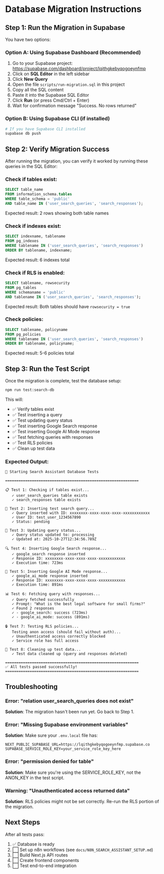 # Database Migration Instructions

## Step 1: Run the Migration in Supabase

You have two options:

### Option A: Using Supabase Dashboard (Recommended)

1. Go to your Supabase project: https://supabase.com/dashboard/project/lqithgkebyqogoeynfmp
2. Click on **SQL Editor** in the left sidebar
3. Click **New Query**
4. Open the file `scripts/run-migration.sql` in this project
5. Copy all the SQL content
6. Paste it into the Supabase SQL Editor
7. Click **Run** (or press Cmd/Ctrl + Enter)
8. Wait for confirmation message "Success. No rows returned"

### Option B: Using Supabase CLI (if installed)

```bash
# If you have Supabase CLI installed
supabase db push
```

## Step 2: Verify Migration Success

After running the migration, you can verify it worked by running these queries in the SQL Editor:

### Check if tables exist:
```sql
SELECT table_name
FROM information_schema.tables
WHERE table_schema = 'public'
AND table_name IN ('user_search_queries', 'search_responses');
```
Expected result: 2 rows showing both table names

### Check if indexes exist:
```sql
SELECT indexname, tablename
FROM pg_indexes
WHERE tablename IN ('user_search_queries', 'search_responses')
ORDER BY tablename, indexname;
```
Expected result: 6 indexes total

### Check if RLS is enabled:
```sql
SELECT tablename, rowsecurity
FROM pg_tables
WHERE schemaname = 'public'
AND tablename IN ('user_search_queries', 'search_responses');
```
Expected result: Both tables should have `rowsecurity = true`

### Check policies:
```sql
SELECT tablename, policyname
FROM pg_policies
WHERE tablename IN ('user_search_queries', 'search_responses')
ORDER BY tablename, policyname;
```
Expected result: 5-6 policies total

## Step 3: Run the Test Script

Once the migration is complete, test the database setup:

```bash
npm run test:search-db
```

This will:
- ✅ Verify tables exist
- ✅ Test inserting a query
- ✅ Test updating query status
- ✅ Test inserting Google Search response
- ✅ Test inserting Google AI Mode response
- ✅ Test fetching queries with responses
- ✅ Test RLS policies
- ✅ Clean up test data

### Expected Output:

```
🧪 Starting Search Assistant Database Tests

============================================================

📋 Test 1: Checking if tables exist...
   ✓ user_search_queries table exists
   ✓ search_responses table exists

📝 Test 2: Inserting test search query...
   ✓ Query inserted with ID: xxxxxxxx-xxxx-xxxx-xxxx-xxxxxxxxxxxx
   ✓ User ID: test_user_1234567890
   ✓ Status: pending

🔄 Test 3: Updating query status...
   ✓ Query status updated to: processing
   ✓ Updated at: 2025-10-27T12:34:56.789Z

🔍 Test 4: Inserting Google Search response...
   ✓ google_search response inserted
   ✓ Response ID: xxxxxxxx-xxxx-xxxx-xxxx-xxxxxxxxxxxx
   ✓ Execution time: 723ms

🤖 Test 5: Inserting Google AI Mode response...
   ✓ google_ai_mode response inserted
   ✓ Response ID: xxxxxxxx-xxxx-xxxx-xxxx-xxxxxxxxxxxx
   ✓ Execution time: 891ms

📊 Test 6: Fetching query with responses...
   ✓ Query fetched successfully
   ✓ Prompt: "What is the best legal software for small firms?"
   ✓ Found 2 responses
   ✓ - google_search: success (723ms)
   ✓ - google_ai_mode: success (891ms)

🔒 Test 7: Testing RLS policies...
   Testing anon access (should fail without auth)...
   ✓ Unauthenticated access correctly blocked
   ✓ Service role has full access

🧹 Test 8: Cleaning up test data...
   ✓ Test data cleaned up (query and responses deleted)

============================================================
✅ All tests passed successfully!
============================================================
```

## Troubleshooting

### Error: "relation user_search_queries does not exist"
**Solution**: The migration hasn't been run yet. Go back to Step 1.

### Error: "Missing Supabase environment variables"
**Solution**: Make sure your `.env.local` file has:
```
NEXT_PUBLIC_SUPABASE_URL=https://lqithgkebyqogoeynfmp.supabase.co
SUPABASE_SERVICE_ROLE_KEY=your_service_role_key_here
```

### Error: "permission denied for table"
**Solution**: Make sure you're using the SERVICE_ROLE_KEY, not the ANON_KEY in the test script.

### Warning: "Unauthenticated access returned data"
**Solution**: RLS policies might not be set correctly. Re-run the RLS portion of the migration.

## Next Steps

After all tests pass:

1. ✅ Database is ready
2. ⬜ Set up n8n workflows (see `docs/N8N_SEARCH_ASSISTANT_SETUP.md`)
3. ⬜ Build Next.js API routes
4. ⬜ Create frontend components
5. ⬜ Test end-to-end integration
